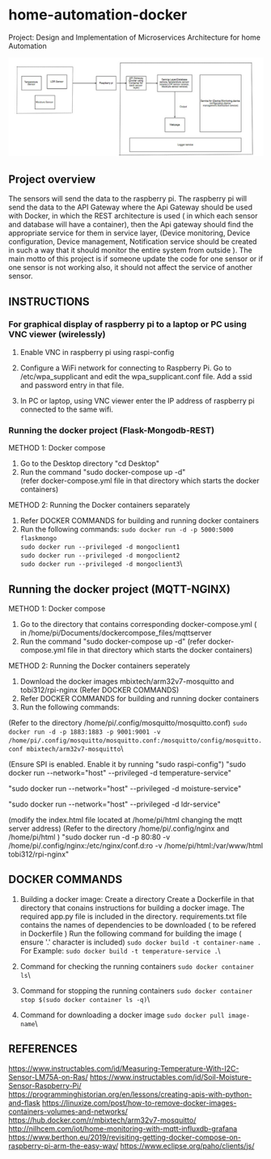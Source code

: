 # home-automation-docker

Project: Design and Implementation of Microservices Architecture for home Automation

![This is an image](/assets/images/block_diagram.svg)

## Project overview

The sensors will send the data to the raspberry pi. The raspberry pi will send the data to the API Gateway where the Api Gateway should be used with Docker, in which the REST architecture is used ( in which each sensor and database will have a container), then the Api gateway should find the appropriate service for them in service layer, (Device monitoring, Device configuration, Device management, Notification service should be  created in such a way that it should monitor the entire system from outside ).
The main motto of this project is if someone update the code for one sensor or if one sensor is not working also, it should not affect the service of another sensor.

## INSTRUCTIONS

### For graphical display of raspberry pi to a laptop or PC using VNC viewer (wirelessly)

 1. Enable VNC in raspberry pi using raspi-config

 2. Configure a WiFi network for connecting to Raspberry Pi. Go to /etc/wpa_supplicant and edit the wpa_supplicant.conf file. Add a ssid and password entry in that file.

 3. In PC or laptop, using VNC viewer enter the IP address of raspberry pi connected to the same wifi.

### Running the docker project (Flask-Mongodb-REST)

METHOD 1: Docker compose

  1. Go to the Desktop directory "cd Desktop"
  2. Run the command "sudo docker-compose up -d"  
(refer docker-compose.yml file in that directory which starts the docker containers)

METHOD 2: Running the Docker containers separately

  1. Refer DOCKER COMMANDS for building and running docker containers
  2. Run the following commands:
`sudo docker run -d -p 5000:5000 flaskmongo`\
`sudo docker run --privileged -d mongoclient1`\
`sudo docker run --privileged -d mongoclient2`\
`sudo docker run --privileged -d mongoclient3`\

## Running the docker project (MQTT-NGINX)

METHOD 1: Docker compose

  1. Go to the directory that contains corresponding docker-compose.yml ( in /home/pi/Documents/dockercompose_files/mqttserver
  2. Run the command "sudo docker-compose up -d"
(refer docker-compose.yml file in that directory which starts the docker containers)

METHOD 2: Running the Docker containers seperately

  1. Download the docker images mbixtech/arm32v7-mosquitto and tobi312/rpi-nginx (Refer DOCKER COMMANDS)
  2. Refer DOCKER COMMANDS for building and running docker containers
  3. Run the following commands:

  (Refer to the directory /home/pi/.config/mosquitto/mosquitto.conf)
  `sudo docker run -d -p 1883:1883 -p 9001:9001 -v /home/pi/.config/mosquitto/mosquitto.conf:/mosquitto/config/mosquitto.conf mbixtech/arm32v7-mosquitto`\

  (Ensure SPI is enabled. Enable it by running "sudo raspi-config")
"sudo docker run --network="host" --privileged -d temperature-service"

"sudo docker run --network="host" --privileged -d moisture-service"

"sudo docker run --network="host" --privileged -d ldr-service"

(modify the index.html file located at /home/pi/html changing the mqtt server address)
(Refer to the directory /home/pi/.config/nginx and /home/pi/html )
"sudo docker run -d -p 80:80 -v /home/pi/.config/nginx:/etc/nginx/conf.d:ro -v /home/pi/html:/var/www/html tobi312/rpi-nginx"

## DOCKER COMMANDS

 1. Building a docker image:
Create a directory
Create a Dockerfile in that directory that conains instructions for building a docker image.
The required app.py file is included in the directory.
requirements.txt file contains the names of dependencies to be downloaded ( to be refered in Dockerfile )
Run the following command for building the image ( ensure '.' character is included)
`sudo docker build -t container-name .`\
For Example: `sudo docker build -t temperature-service .`\

 2. Command for checking the running containers
`sudo docker container ls`\

 3. Command for stopping the running containers
`sudo docker container stop $(sudo docker container ls -q)`\

 4. Command for downloading a docker image
`sudo docker pull image-name`\

## REFERENCES

  <https://www.instructables.com/id/Measuring-Temperature-With-I2C-Sensor-LM75A-on-Ras/>
  <https://www.instructables.com/id/Soil-Moisture-Sensor-Raspberry-Pi/>
  <https://programminghistorian.org/en/lessons/creating-apis-with-python-and-flask>
  <https://linuxize.com/post/how-to-remove-docker-images-containers-volumes-and-networks/>
  <https://hub.docker.com/r/mbixtech/arm32v7-mosquitto/>
  <http://nilhcem.com/iot/home-monitoring-with-mqtt-influxdb-grafana>
  <https://www.berthon.eu/2019/revisiting-getting-docker-compose-on-raspberry-pi-arm-the-easy-way/>
  <https://www.eclipse.org/paho/clients/js/>
